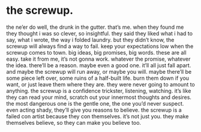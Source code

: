 # the screwup.

the ne’er do well, the drunk in the gutter. that’s me. when they found me they thought i was so clever, so insightful. they said they liked what i had to say, what i wrote, the way i folded laundry. but they didn’t know, the screwup will always find a way to fail. keep your expectations low when the screwup comes to town. big ideas, big promises, big words. these are all easy. take it from me, it’s not gonna work. whatever the promise, whatever the idea. there’ll be a reason. maybe even a good one. it’ll all just fall apart. and maybe the screwup will run away, or maybe you will. maybe there’ll be some piece left over, some ruins of a half-built life. burn them down if you want, or just leave them where they are. they were never going to amount to anything. the screwup is a confidence trickster, listening, watching. it’s like they can read your mind, scratch out your innermost thoughts and desires. the most dangerous one is the gentle one, the one you’d never suspect. even acting shady, they’ll give you reasons to believe. the screwup is a failed con artist because they con themselves. it’s not just you. they make themselves believe, so they can make you believe too.